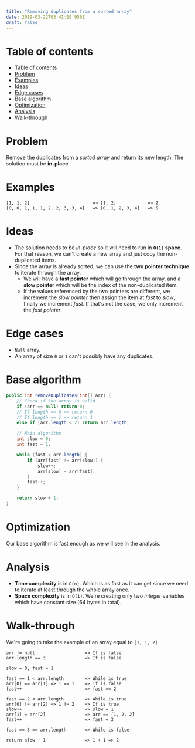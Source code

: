 ```yaml
---
title: "Removing duplicates from a sorted array"
date: 2019-03-22T03:41:19.956Z
draft: false
---
```


# Table of contents

- [Table of contents](#table-of-contents)
- [Problem](#problem)
- [Examples](#examples)
- [Ideas](#ideas)
- [Edge cases](#edge-cases)
- [Base algorithm](#base-algorithm)
- [Optimization](#optimization)
- [Analysis](#analysis)
- [Walk-through](#walk-through)

# Problem

Remove the duplicates from a _sorted array_ and return its new length. The solution must be **in-place**.

# Examples

```text
[1, 1, 2]                        => [1, 2]            => 2
[0, 0, 1, 1, 1, 2, 2, 3, 3, 4]   => [0, 1, 2, 3, 4]   => 5
```

# Ideas

- The solution needs to be _in-place_ so it will need to run in **`O(1)` space**. For that reason, we can't create a new array and just copy the non-duplicated items.
- Since the array is already sorted, we can use the **two pointer technique** to iterate through the array.
  - We will have a **fast pointer** which will go through the array, and a **slow pointer** which will be the index of the non-duplicated item.
  - If the values referenced by the two pointers are different, we increment the *slow pointer* then assign the item at *fast* to *slow*, finally we increment *fast*. If that's not the case, we only increment the _fast pointer_.

# Edge cases

- `Null` array.
- An array of size `0` or `1` can't possibly have any duplicates.

# Base algorithm

```java
public int removeDuplicates(int[] arr) {
    // Check if the array is valid
    if (arr == null) return 0;
    // If length == 0 => return 0
    // If length == 1 => return 1
    else if (arr.length < 2) return arr.length;

    // Main algorithm
    int slow = 0;
    int fast = 1;

    while (fast < arr.length) {
        if (arr[fast] != arr[slow]) {
            slow++;
            arr[slow] = arr[fast];
        }
        fast++;
    }

    return slow + 1;
}
```

# Optimization

Our base algorithm is fast enough as we will see in the analysis.

# Analysis

- **Time complexity** is in `O(n)`. Which is as fast as it can get since we need to iterate at least through the whole array once.
- **Space complexity** is in `O(1)`. We're creating only two *integer* variables which have constant size (64 bytes in total).

# Walk-through

We're going to take the example of an array equal to `[1, 1, 2]`

```text
arr != null                   => If is false
arr.length == 3               => If is false

slow = 0, fast = 1

fast == 1 < arr.length        => While is true
arr[0] == arr[1] => 1 == 1    => If is false
fast++                        => fast == 2

fast == 2 < arr.length        => While is true
arr[0] != arr[2] => 1 != 2    => If is true
slow++                        => slow = 1
arr[1] = arr[2]               => arr == [1, 2, 2]
fast++                        => fast = 3

fast == 3 == arr.length       => While is false

return slow + 1               => 1 + 1 => 2
```